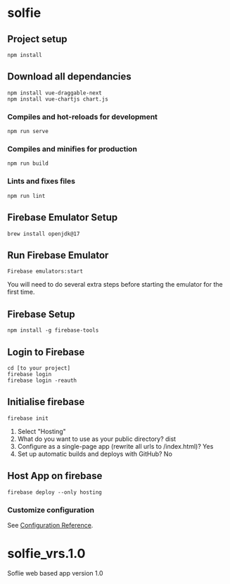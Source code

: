 # solfie

## Project setup
```
npm install
```

## Download all dependancies
```
npm install vue-draggable-next
npm install vue-chartjs chart.js
```

### Compiles and hot-reloads for development
```
npm run serve
```

### Compiles and minifies for production
```
npm run build
```

### Lints and fixes files
```
npm run lint
```

## Firebase Emulator Setup
```
brew install openjdk@17
```

## Run Firebase Emulator
```
Firebase emulators:start
```
You will need to do several extra steps before starting the emulator for the first time.

## Firebase Setup
```
npm install -g firebase-tools
```

## Login to Firebase
```
cd [to your project]
firebase login
firebase login -reauth
```

## Initialise firebase
```
firebase init
```
1) Select "Hosting"
2) What do you want to use as your public directory? dist
3) Configure as a single-page app (rewrite all urls to /index.html)? Yes
4) Set up automatic builds and deploys with GitHub? No

## Host App on firebase
```
firebase deploy --only hosting
```

### Customize configuration
See [Configuration Reference](https://cli.vuejs.org/config/).
# solfie_vrs.1.0
Soflie web based app version 1.0
